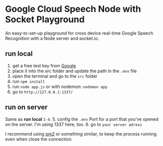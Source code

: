 # Google Cloud Speech Node with Socket Playground
An easy-to-set-up playground for cross device real-time Google Speech Recognition with a Node server and socket.io.

## run local
1. get a free test key from [Google](https://cloud.google.com/speech/docs/quickstart ) 
2. place it into the src folder and update the path in the `.env` file
3. open the terminal and go to the `src` folder
4. run `npm install`
5. run `node app.js` or with nodemon: `nodemon app`
6. go to `http://127.0.0.1:1337/`

## run on server
Same as **run local** `1-4`.
5. config the `.env` Port for a port that you've opened on the server. I'm using 1337 here, too.
6. go to `your server adress` 

I recommend using [pm2](http://pm2.keymetrics.io/) or something similar, to keep the process running even when close the connection. 